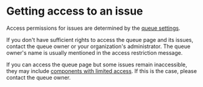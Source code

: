 # Getting access to an issue

Access permissions for issues are determined by the [queue settings](../manager/queue-access.md).

If you don't have sufficient rights to access the queue page and its issues, contact the queue owner or your organization's administrator. The queue owner's name is usually mentioned in the access restriction message.

If you can access the queue page but some issues remain inaccessible, they may include [components with limited access](../manager/queue-access.md#section_tbh_cs5_qbb). If this is the case, please contact the queue owner.



